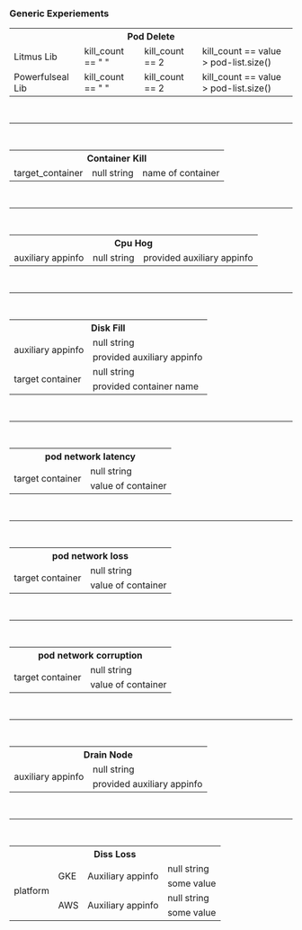 ### Generic Experiements



<table> 
    <tr> <th colspan=4>   Pod Delete  </th> </tr>
    <tr > <td> Litmus Lib  </td> 
        <td> kill_count == " " </td> 
         <td> kill_count == 2 </td>
         <td> kill_count == value > pod-list.size() </td>
    </tr> 
    <tr > <td> Powerfulseal Lib  </td> 
        <td> kill_count == " " </td> 
         <td> kill_count == 2 </td>
         <td> kill_count == value > pod-list.size() </td>
    </tr> 
    </table>
         
 <br> <hr> <br>  
 
  <table> 
    <tr> <th colspan=3>   Container Kill  </th> </tr>
    <tr > <td > target_container  </td> 
        <td> null string </td>
         <td> name of container </td>
    </tr>
         </table>
         
   <br> <hr> <br>  
 
  <table> 
    <tr> <th colspan=3> Cpu Hog  </th> </tr>
    <tr > <td > auxiliary appinfo </td> 
        <td> null string </td>
         <td> provided auxiliary appinfo </td>
    </tr>
         </table>
         
 <br> <hr> <br>  
 
  <table> 
    <tr> <th colspan=2> Disk Fill </th> </tr>
    <tr > <td rowspan=2> auxiliary appinfo </td> 
        <td> null string </td>
    </tr>
    <tr> 
         <td> provided auxiliary appinfo </td>
    </tr>
    
    
  <tr > <td rowspan=2> target container </td> 
        <td> null string </td>
    </tr>
    <tr> 
         <td> provided container name</td>
    </tr>
         </table>
         
  <br> <hr> <br>  
 
  <table> 
    <tr> <th colspan=2> pod network latency </th> </tr>
    <tr > <td rowspan=2> target container </td> 
        <td> null string </td>
    </tr>
    <tr> 
         <td> value of container </td>
    </tr>
         </table>
         
  <br> <hr> <br>  
  
  <table> 
    <tr> <th colspan=2> pod network loss </th> </tr>
    <tr > <td rowspan=2> target container </td> 
        <td> null string </td>
    </tr>
    <tr> 
         <td> value of container </td>
    </tr>
         </table>
         
  <br> <hr> <br>  
 
  <table> 
    <tr> <th colspan=2> pod network corruption</th> </tr>
    <tr > <td rowspan=2> target container </td> 
        <td> null string </td>
    </tr>
    <tr> 
         <td> value of container </td>
    </tr>
         </table>
         
   <br> <hr> <br>  
 
  <table> 
    <tr> <th colspan=2> Drain Node  </th> </tr>
    <tr > <td rowspan=2> auxiliary appinfo </td> 
        <td> null string </td>
    </tr>
    <tr> 
         <td> provided auxiliary appinfo </td>
    </tr>
         </table>
         
   <br> <hr> <br>  
 
  <table> 
    <tr> <th colspan=4> Diss Loss  </th> </tr>
    <tr > <td rowspan=4> platform </td> 
        <td rowspan=2> GKE </td>
        <td rowspan=2> Auxiliary appinfo </td>
         <td >  null string </td>
    </tr>
    <tr>
         <td > some value </td>
    </tr>
    <tr> 
         <td rowspan=2> AWS </td>
        <td rowspan=2> Auxiliary appinfo </td>
        <td > null string</td>
    </tr>
         <tr>
         <td > some value </td>
    </tr>
    
   </table>
         
    
    
        
    
    
